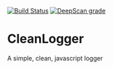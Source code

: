 [![Build Status](https://travis-ci.com/jamesinaxx/CleanLogger.svg?branch=public)](https://travis-ci.com/jamesinaxx/CleanLogger) [![DeepScan grade](https://deepscan.io/api/teams/11350/projects/15789/branches/322049/badge/grade.svg)](https://deepscan.io/dashboard#view=project&tid=11350&pid=15789&bid=322049)

# CleanLogger
A simple, clean, javascript logger

